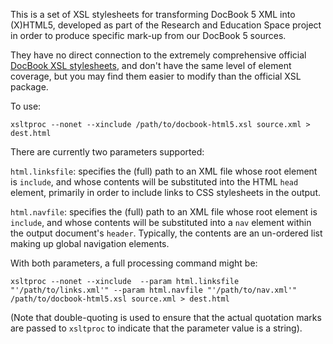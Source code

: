 This is a set of XSL stylesheets for transforming DocBook 5 XML into (X)HTML5,
developed as part of the Research and Education Space project in order to
produce specific mark-up from our DocBook 5 sources.

They have no direct connection to the extremely comprehensive official
[DocBook XSL stylesheets](http://docbook.sourceforge.net/release/xsl/1.76.1/doc/), and don't have the same level of element coverage, but you may find them
easier to modify than the official XSL package.

To use:

`xsltproc --nonet --xinclude /path/to/docbook-html5.xsl source.xml > dest.html`

There are currently two parameters supported:

`html.linksfile`: specifies the (full) path to an XML file whose root element
is `include`, and whose contents will be substituted into the HTML `head`
element, primarily in order to include links to CSS stylesheets in the
output.

`html.navfile`: specifies the (full) path to an XML file whose root element
is `include`, and whose contents will be substituted into a `nav` element
within the output document's `header`. Typically, the contents are an
un-ordered list making up global navigation elements.

With both parameters, a full processing command might be:

`xsltproc --nonet --xinclude  --param html.linksfile "'/path/to/links.xml'" --param html.navfile "'/path/to/nav.xml'" /path/to/docbook-html5.xsl source.xml > dest.html`

(Note that double-quoting is used to ensure that the actual quotation marks
are passed to `xsltproc` to indicate that the parameter value is a string).
